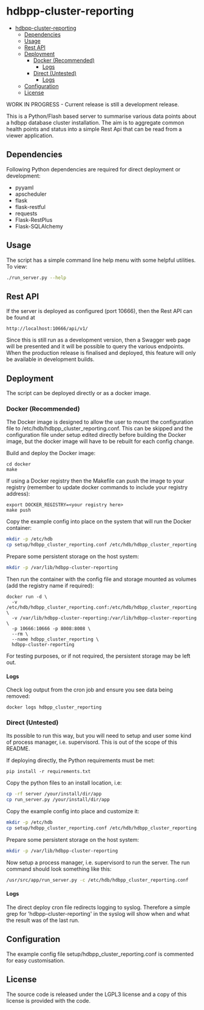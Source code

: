 # hdbpp-cluster-reporting

- [hdbpp-cluster-reporting](#hdbpp-cluster-reporting)
  - [Dependencies](#Dependencies)
  - [Usage](#Usage)
  - [Rest API](#Rest-API)
  - [Deployment](#Deployment)
    - [Docker (Recommended)](#Docker-Recommended)
      - [Logs](#Logs)
    - [Direct (Untested)](#Direct-Untested)
      - [Logs](#Logs-1)
  - [Configuration](#Configuration)
  - [License](#License)

WORK IN PROGRESS - Current release is still a development release.

This is a Python/Flash based server to summarise various data points about a hdbpp database cluster installation. The aim is to aggregate common health points and status into a simple Rest Api that can be read from a viewer application. 

## Dependencies

Following Python dependencies are required for direct deployment or development:

* pyyaml
* apscheduler
* flask
* flask-restful
* requests
* Flask-RestPlus
* Flask-SQLAlchemy

## Usage

The script has a simple command line help menu with some helpful utilities. To view:

```bash
./run_server.py --help
```

## Rest API

If the server is deployed as configured (port 10666), then the Rest API can be found at

```
http://localhost:10666/api/v1/
```

Since this is still run as a development version, then a Swagger web page will be presented and it will be possible to query the various endpoints. When the production release is finalised and deployed, this feature will only be available in development builds.

## Deployment

The script can be deployed directly or as a docker image.

### Docker (Recommended)

The Docker image is designed to allow the user to mount the configuration file to /etc/hdb/hdbpp_cluster_reporting.conf. This can be skipped and the configuration file under setup edited directly before building the Docker image, but the docker image will have to be rebuilt for each config change.

Build and deploy the Docker image:

```
cd docker
make
```

If using a Docker registry then the Makefile can push the image to your registry (remember to update docker commands to include your registry address):

```
export DOCKER_REGISTRY=<your registry here>
make push
```

Copy the example config into place on the system that will run the Docker container:

```bash
mkdir -p /etc/hdb
cp setup/hdbpp_cluster_reporting.conf /etc/hdb/hdbpp_cluster_reporting.conf
```

Prepare some persistent storage on the host system:

```bash
mkdir -p /var/lib/hdbpp-cluster-reporting
```

Then run the container with the config file and storage mounted as volumes (add the registry name if required):

```
docker run -d \
  -v /etc/hdb/hdbpp_cluster_reporting.conf:/etc/hdb/hdbpp_cluster_reporting.conf:ro \
  -v /var/lib/hdbpp-cluster-reporting:/var/lib/hdbpp-cluster-reporting \
  -p 10666:10666 -p 8008:8008 \
  --rm \
  --name hdbpp_cluster_reporting \
  hdbpp-cluster-reporting
```

For testing purposes, or if not required, the persistent storage may be left out.

#### Logs

Check log output from the cron job and ensure you see data being removed:

```
docker logs hdbpp_cluster_reporting
```

### Direct (Untested)

Its possible to run this way, but you will need to setup and user some kind of process manager, i.e. supervisord. This is out of the scope of this README.

If deploying directly, the Python requirements must be met:

```
pip install -r requirements.txt
```

Copy the python files to an install location, i.e:

```bash
cp -rf server /your/install/dir/app
cp run_server.py /your/install/dir/app
```

Copy the example config into place and customize it:

```bash
mkdir -p /etc/hdb
cp setup/hdbpp_cluster_reporting.conf /etc/hdb/hdbpp_cluster_reporting.conf
```

Prepare some persistent storage on the host system:

```bash
mkdir -p /var/lib/hdbpp-cluster-reporting
```

Now setup a process manager, i.e. supervisord to run the server. The run command should look something like this:

```bash
/usr/src/app/run_server.py -c /etc/hdb/hdbpp_cluster_reporting.conf
```

#### Logs

The direct deploy cron file redirects logging to syslog. Therefore a simple grep for 'hdbpp-cluster-reporting' in the syslog will show when and what the result was of the last run.

## Configuration

The example config file setup/hdbpp_cluster_reporting.conf is commented for easy customisation.

## License

The source code is released under the LGPL3 license and a copy of this license is provided with the code.
